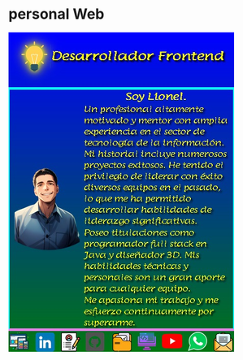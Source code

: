 # personal Web
<a href="https://lionelstaricoff.github.io/personalWeb/">
    <img src="img/web.jpg" alt="imagen de la pagina web">
</a>
